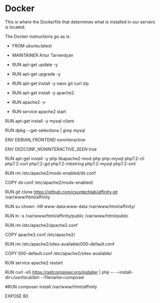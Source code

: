 # Docker

This is where the Dockerfile that determines what is installed in our servers is located.

The Docker instructions go as is:

- FROM ubuntu:latest
- MAINTAINER Artur Tarverdyan

- RUN apt-get update -y

- RUN apt-get upgrade -y

- RUN apt-get install -y nano git curl zip

- RUN apt-get install -y apache2

- RUN apache2 -v

- RUN service apache2 start

RUN apt-get install -y mysql-client

RUN dpkg --get-selections | grep mysql

ENV DEBIAN_FRONTEND noninteractive

ENV DEDCONF_NONINTERACTIVE_SEEN true

RUN apt-get install -y php libapache2-mod-php php-mysql php7.2-cli php7.2-curl php7.2-gd php7.2-mbstring php7.2-mysql php7.2-xml

RUN rm /etc/apache2/mods-enabled/dir.conf

COPY dir.conf /etc/apache2/mods-enabled/

RUN git clone https://github.com/csuntechlab/affinity.git /var/www/html/affinity

RUN su chown -hR www-data:www-data /var/www/html/affinity/

RUN ln -s /var/www/html/affinity/public /var/www/html/public

RUN rm /etc/apache2/apache2.conf

COPY apache2.conf /etc/apache2/

RUN rm /etc/apache2/sites-available/000-default.conf

COPY 000-default.conf /etc/apache2/sites-available/

RUN service apache2 restart

RUN curl -sS https://getcomposer.org/installer | php -- --install-dir=/usr/local/bin --filename=composer

#RUN composer install /var/www/html/affinity

EXPOSE 80


